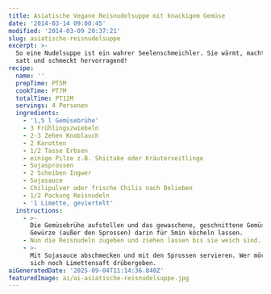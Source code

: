 ```yaml
---
title: Asiatische Vegane Reisnudelsuppe mit knackigem Gemüse
date: '2014-03-14 09:00:45'
modified: '2014-03-09 20:37:21'
slug: asiatische-reisnudelsuppe
excerpt: >-
  So eine Nudelsuppe ist ein wahrer Seelenschmeichler. Sie wärmt, macht angenehm
  satt und schmeckt hervorragend!
recipe:
  name: ''
  prepTime: PT5M
  cookTime: PT7M
  totalTime: PT12M
  servings: 4 Personen
  ingredients:
    - '1,5 l Gemüsebrühe'
    - 3 Frühlingszwiebeln
    - 2-3 Zehen Knoblauch
    - 2 Karotten
    - 1/2 Tasse Erbsen
    - einige Pilze z.B. Shiitake oder Kräuterseitlinge
    - Sojasprossen
    - 2 Scheiben Ingwer
    - Sojasauce
    - Chilipulver oder frische Chilis nach Belieben
    - 1/2 Packung Reisnudeln
    - '1 Limette, geviertelt'
  instructions:
    - >-
      Die Gemüsebrühe aufstellen und das gewaschene, geschnittene Gemüse und die
      Gewürze (außer den Sprossen) darin für 5min köcheln lassen.
    - Nun die Reisnudeln zugeben und ziehen lassen bis sie weich sind.
    - >-
      Mit Sojasauce abschmecken und mit den Sprossen servieren. Wer möchte kann
      sich noch Limettensaft drübergeben.
aiGeneratedDate: '2025-09-04T11:14:36.840Z'
featuredImage: ai/ai-asiatische-reisnudelsuppe.jpg
---
```


[<!-- Image removed (no copyright): asiatische-reisnudelsuppe.jpg -->](https://www.veganblatt.com/i/asiatische-reisnudelsuppe.jpg)
